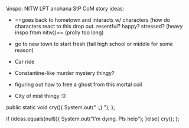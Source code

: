 \inspo:
NITW
LPT
anohana
StP
CoM
story ideas:
- ==goes back to hometown and interacts w/ characters (how do characters react to this drop out. resentful? happy? stressed? (heavy inspo from nitw))== (prolly too long)
- go to new town to start fresh (fail high school or middle for some reason)
- Car ride

- Constantine-like murder mystery thingy?
- figuring out how to free a ghost from this mortal coil
- City of mist thingy :0

public static void cry(){
	System.out(" :,) ");
};

if (ideas.equals(null)){
	System.out("I'm dying. Pls help");
}else{
	cry();
};